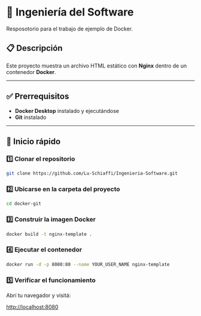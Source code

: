 # 🐳 Ingeniería del Software

Resposotorio para el trabajo de ejemplo de Docker.

## 📋 Descripción

Este proyecto muestra un archivo HTML estático con **Nginx** dentro de un contenedor **Docker**.

---
## ✅ Prerrequisitos

- **Docker Desktop** instalado y ejecutándose
- **Git** instalado

---
## 🚀 Inicio rápido

### 1️⃣ Clonar el repositorio

```bash
git clone https://github.com/Lu-Schiaffi/Ingenieria-Software.git
```

### 2️⃣ Ubicarse en la carpeta del proyecto
```bash
cd docker-git
```

### 3️⃣ Construir la imagen Docker

```bash
docker build -t nginx-template .
```

### 4️⃣ Ejecutar el contenedor

```bash
docker run -d -p 8080:80 --name YOUR_USER_NAME nginx-template
```

### 5️⃣ Verificar el funcionamiento

Abrí tu navegador y visitá:

[http://localhost:8080](http://localhost:8080)



